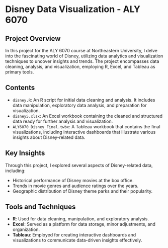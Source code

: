 # Disney Data Visualization - ALY 6070

## Project Overview
In this project for the ALY 6070 course at Northeastern University, I delve into the fascinating world of Disney, utilizing data analytics and visualization techniques to uncover insights and trends. The project encompasses data cleaning, analysis, and visualization, employing R, Excel, and Tableau as primary tools.

## Contents
- `disney.R`: An R script for initial data cleaning and analysis. It includes data manipulation, exploratory data analysis, and preparation for visualization.
- `disney5.xlsx`: An Excel workbook containing the cleaned and structured data ready for further analysis and visualization.
- `ALY6070_Disney_Final.twbx`: A Tableau workbook that contains the final visualizations, including interactive dashboards that illustrate various insights about Disney-related data.

## Key Insights
Through this project, I explored several aspects of Disney-related data, including:
- Historical performance of Disney movies at the box office.
- Trends in movie genres and audience ratings over the years.
- Geographic distribution of Disney theme parks and their popularity.

## Tools and Techniques
- **R**: Used for data cleaning, manipulation, and exploratory analysis.
- **Excel**: Served as a platform for data storage, minor adjustments, and organization.
- **Tableau**: Employed for creating interactive dashboards and visualizations to communicate data-driven insights effectively.

